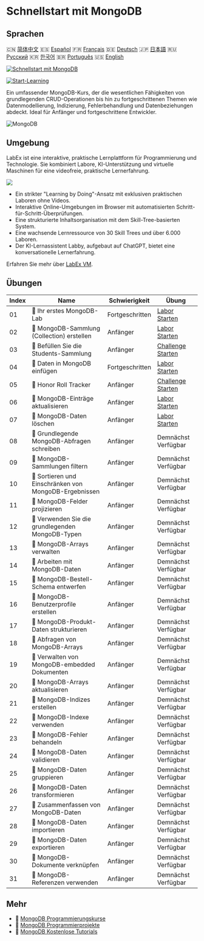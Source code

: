 # Schnellstart mit MongoDB

## Sprachen

🇨🇳 [简体中文](README_zh.md) 🇪🇸 [Español](README_es.md) 🇫🇷 [Français](README_fr.md) 🇩🇪 [Deutsch](README_de.md) 🇯🇵 [日本語](README_ja.md) 🇷🇺 [Русский](README_ru.md) 🇰🇷 [한국어](README_ko.md) 🇧🇷 [Português](README_pt.md) 🇺🇸 [English](README.md) 

[![Schnellstart mit MongoDB](https://cover-creator.labex.io/quick-start-with-mongodb.png?lang=de)](https://labex.io/de/courses/quick-start-with-mongodb)

[![Start-Learning](https://img.shields.io/badge/Start-Learning-whitesmoke?style=for-the-badge)](https://labex.io/de/courses/quick-start-with-mongodb)

Ein umfassender MongoDB-Kurs, der die wesentlichen Fähigkeiten von grundlegenden CRUD-Operationen bis hin zu fortgeschrittenen Themen wie Datenmodellierung, Indizierung, Fehlerbehandlung und Datenbeziehungen abdeckt. Ideal für Anfänger und fortgeschrittene Entwickler.

![MongoDB](https://img.shields.io/badge/MongoDB-whitesmoke?style=for-the-badge&logo=mongodb)


## Umgebung

LabEx ist eine interaktive, praktische Lernplattform für Programmierung und Technologie. Sie kombiniert Labore, KI-Unterstützung und virtuelle Maschinen für eine videofreie, praktische Lernerfahrung.

![](https://tutorial-screenshot.getvm.io/images/vm-1725247253.png)

- Ein strikter "Learning by Doing"-Ansatz mit exklusiven praktischen Laboren ohne Videos.
- Interaktive Online-Umgebungen im Browser mit automatisierten Schritt-für-Schritt-Überprüfungen.
- Eine strukturierte Inhaltsorganisation mit dem Skill-Tree-basierten System.
- Eine wachsende Lernressource von 30 Skill Trees und über 6.000 Laboren.
- Der KI-Lernassistent Labby, aufgebaut auf ChatGPT, bietet eine konversationelle Lernerfahrung.

Erfahren Sie mehr über [LabEx VM](https://support.labex.io/using-labex/virtual-machine).

## Übungen

|   Index | Name                                                  | Schwierigkeit   | Übung                                                                                                                         |
|---------|-------------------------------------------------------|-----------------|-------------------------------------------------------------------------------------------------------------------------------|
|      01 | 📖 Ihr erstes MongoDB-Lab                             | Fortgeschritten | <a target='_blank' href='https://labex.io/de/tutorials/mongodb-your-first-mongodb-lab-420660'>Labor Starten</a>               |
|      02 | 📖 MongoDB-Sammlung (Collection) erstellen            | Anfänger        | <a target='_blank' href='https://labex.io/de/tutorials/mongodb-create-mongodb-collection-420695'>Labor Starten</a>            |
|      03 | 🎯 Befüllen Sie die Students-Sammlung                 | Anfänger        | <a target='_blank' href='https://labex.io/de/tutorials/mongodb-populate-the-students-collection-425481'>Challenge Starten</a> |
|      04 | 📖 Daten in MongoDB einfügen                          | Fortgeschritten | <a target='_blank' href='https://labex.io/de/tutorials/mongodb-insert-data-in-mongodb-420696'>Labor Starten</a>               |
|      05 | 🎯 Honor Roll Tracker                                 | Anfänger        | <a target='_blank' href='https://labex.io/de/tutorials/mongodb-honor-roll-tracker-425476'>Challenge Starten</a>               |
|      06 | 📖 MongoDB-Einträge aktualisieren                     | Anfänger        | <a target='_blank' href='https://labex.io/de/tutorials/mongodb-update-mongodb-records-420823'>Labor Starten</a>               |
|      07 | 📖 MongoDB-Daten löschen                              | Anfänger        | <a target='_blank' href='https://labex.io/de/tutorials/mongodb-delete-mongodb-data-420822'>Labor Starten</a>                  |
|      08 | 📖 Grundlegende MongoDB-Abfragen schreiben            | Anfänger        | Demnächst Verfügbar                                                                                                           |
|      09 | 📖 MongoDB-Sammlungen filtern                         | Anfänger        | Demnächst Verfügbar                                                                                                           |
|      10 | 📖 Sortieren und Einschränken von MongoDB-Ergebnissen | Anfänger        | Demnächst Verfügbar                                                                                                           |
|      11 | 📖 MongoDB-Felder projizieren                         | Anfänger        | Demnächst Verfügbar                                                                                                           |
|      12 | 📖 Verwenden Sie die grundlegenden MongoDB-Typen      | Anfänger        | Demnächst Verfügbar                                                                                                           |
|      13 | 📖 MongoDB-Arrays verwalten                           | Anfänger        | Demnächst Verfügbar                                                                                                           |
|      14 | 📖 Arbeiten mit MongoDB-Daten                         | Anfänger        | Demnächst Verfügbar                                                                                                           |
|      15 | 📖 MongoDB-Bestell-Schema entwerfen                   | Anfänger        | Demnächst Verfügbar                                                                                                           |
|      16 | 📖 MongoDB-Benutzerprofile erstellen                  | Anfänger        | Demnächst Verfügbar                                                                                                           |
|      17 | 📖 MongoDB-Produkt-Daten strukturieren                | Anfänger        | Demnächst Verfügbar                                                                                                           |
|      18 | 📖 Abfragen von MongoDB-Arrays                        | Anfänger        | Demnächst Verfügbar                                                                                                           |
|      19 | 📖 Verwalten von MongoDB-embedded Dokumenten          | Anfänger        | Demnächst Verfügbar                                                                                                           |
|      20 | 📖 MongoDB-Arrays aktualisieren                       | Anfänger        | Demnächst Verfügbar                                                                                                           |
|      21 | 📖 MongoDB-Indizes erstellen                          | Anfänger        | Demnächst Verfügbar                                                                                                           |
|      22 | 📖 MongoDB-Indexe verwenden                           | Anfänger        | Demnächst Verfügbar                                                                                                           |
|      23 | 📖 MongoDB-Fehler behandeln                           | Anfänger        | Demnächst Verfügbar                                                                                                           |
|      24 | 📖 MongoDB-Daten validieren                           | Anfänger        | Demnächst Verfügbar                                                                                                           |
|      25 | 📖 MongoDB-Daten gruppieren                           | Anfänger        | Demnächst Verfügbar                                                                                                           |
|      26 | 📖 MongoDB-Daten transformieren                       | Anfänger        | Demnächst Verfügbar                                                                                                           |
|      27 | 📖 Zusammenfassen von MongoDB-Daten                   | Anfänger        | Demnächst Verfügbar                                                                                                           |
|      28 | 📖 MongoDB-Daten importieren                          | Anfänger        | Demnächst Verfügbar                                                                                                           |
|      29 | 📖 MongoDB-Daten exportieren                          | Anfänger        | Demnächst Verfügbar                                                                                                           |
|      30 | 📖 MongoDB-Dokumente verknüpfen                       | Anfänger        | Demnächst Verfügbar                                                                                                           |
|      31 | 📖 MongoDB-Referenzen verwenden                       | Anfänger        | Demnächst Verfügbar                                                                                                           |

## Mehr

- 🔗 [MongoDB Programmierungskurse](https://github.com/labex-labs/awesome-programming-courses)
- 🔗 [MongoDB Programmierprojekte](https://github.com/labex-labs/awesome-programming-projects)
- 🔗 [MongoDB Kostenlose Tutorials](https://github.com/labex-labs/mongodb-free-tutorials)


